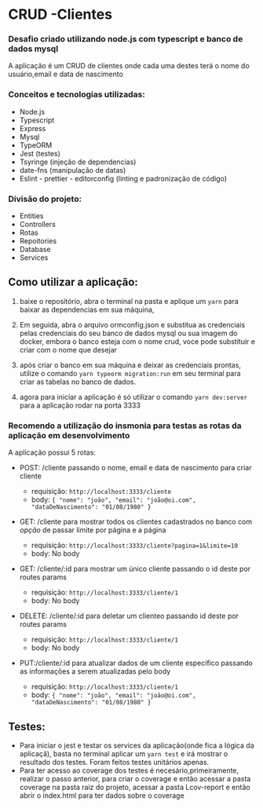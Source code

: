 # CRUD -Clientes

### Desafio criado utilizando node.js com typescript e banco de dados mysql

A aplicação é um CRUD de clientes onde cada uma destes terá o nome do usuário,email e data de nascimento

### Conceitos e tecnologias utilizadas:

- Node.js
- Typescript
- Express
- Mysql
- TypeORM
- Jest (testes)
- Tsyringe (injeção de dependencias)
- date-fns (manipulação de datas)
- Eslint - prettier - editorconfig (linting e padronização de código)

### Divisão do projeto: 

- Entities 
- Controllers 
- Rotas 
- Repoitories
- Database 
- Services 


## Como utilizar a aplicação:

1. baixe o repositório, abra o terminal na pasta e aplique um `yarn` para baixar as dependencias em sua máquina,

2. Em seguida, abra o arquivo ormconfig.json e substitua as credenciais pelas credenciais do seu banco de dados mysql ou sua imagem do docker, embora o banco esteja com o nome crud, voce pode substituir e criar com o nome que desejar

3. após criar o banco em sua máquina e deixar as credenciais prontas, utilize o comando `yarn typeorm migration:run` em seu terminal para criar as tabelas no banco de dados.

4. agora para iniciar a aplicação é só utilizar o comando `yarn dev:server` para a aplicação rodar na porta 3333

### Recomendo a utilização do insmonia para testas as rotas da aplicação em desenvolvimento

A aplicação possui 5 rotas:
- POST: /cliente passando o nome, email e data de nascimento para criar cliente <br/>
  - requisição: `http://localhost:3333/cliente`<br/>
  - body:
    ``
  {
	"nome": "joão",
	"email": "joão@oi.com",
	"dataDeNascimento": "01/08/1980"
}    
``
  
- GET: /cliente para mostrar todos os clientes cadastrados no banco com *opção* de passar limite por página e a página
  - requisição: `http://localhost:3333/cliente?pagina=1&limite=10` <br/>
  - body: No body <br/>
- GET: /cliente/:id para mostrar um único cliente passando o id deste por routes params
    - requisição: `http://localhost:3333/cliente/1` <br/>
    - body: No body <br/>
- DELETE: /cliente/:id para deletar um clienteo passando id deste por routes params
  - requisição: `http://localhost:3333/cliente/1` <br/>
  - body: No body <br/>
- PUT:/cliente/:id para atualizar dados de um cliente específico passando as informações a serem atualizadas pelo body
  - requisição: `http://localhost:3333/cliente/1`<br/>
  - body:
    ``
    {
	"nome": "joão",
	"email": "joão@oi.com",
	"dataDeNascimento": "01/08/1980"
  }    
``
## Testes:

  - Para iniciar o jest e testar os services da aplicação(onde fica a lógica da aplicaçã), basta no terminal aplicar um `yarn test` e irá mostrar
  o resultado dos testes. Foram feitos testes unitários apenas.
   - Para ter acesso ao coverage dos testes é necesário,primeiramente, realizar o passo anterior, para criar o coverage e então acessar a pasta coverage na pasta raiz do projeto, acessar a pasta Lcov-report e então abrir o index.html 
  para ter dados sobre o coverage
  
  
  
